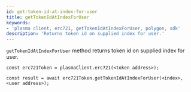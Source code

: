 ```yaml
---
id: get-token-id-at-index-for-user
title: getTokenIdAtIndexForUser
keywords: 
- 'plasma client, erc721, getTokenIdAtIndexForUser, polygon, sdk'
description: 'Returns token id on supplied index for user.'
---
```


`getTokenIdAtIndexForUser` method returns token id on supplied index for user.

```
const erc721Token = plasmaClient.erc721(<token address>);

const result = await erc721Token.getTokenIdAtIndexForUser(<index>,<user address>);

```
